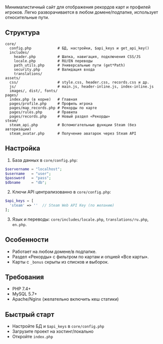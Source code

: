 Минималистичный сайт для отображения рекордов карт и профилей игроков. Легко разворачивается в любом домене/подпапке, использует относительные пути.

## Структура
```
core/
  config.php            # БД, настройки, $api_keys и get_api_key()
  includes/
    header.php          # Шапка, навигация, подключения CSS/JS
    locale.php          # RU/EN переводы
    path_utils.php      # Универсальные пути (get*Path)
    security.php        # Валидация входа
    translations/
assets/
  css/                  # style.css, header.css, records.css и др.
  js/                   # main.js, header-inline.js, index-inline.js
  images/, dist/, fonts/
pages/
  index.php (в корне)   # Главная
  pages/profile.php     # Профиль игрока
  pages/map_records.php # Рекорды по карте
  pages/rules.php       # Правила
  pages/records.php     # Новый раздел «Рекорды»
steam/
  steam_api.php         # Вспомогательные функции Steam (без авторизации)
  steam_avatar.php      # Получение аватарок через Steam API
```

## Настройка
1) База данных в `core/config.php`:
```php
$servername = "localhost";
$username   = "user";
$password   = "pass";
$dbname     = "db";
```
2) Ключи API централизованно в `core/config.php`:
```php
$api_keys = [
  'steam' => ''  // Steam Web API Key (по желанию)
];
```
3) Язык и переводы: `core/includes/locale.php`, `translations/ru.php`, `en.php`.

## Особенности
- Работает на любом домене/в подпапке.
- Раздел «Рекорды» с фильтром по картам и опцией «Все карты».
- Карты с `_bonus` скрыты из списков и выборок.

## Требования
- PHP 7.4+
- MySQL 5.7+
- Apache/Nginx (желательно включить кеш статики)

## Быстрый старт
- Настройте БД и `$api_keys` в `core/config.php`
- Загрузите проект на хостинг/локально
- Откройте `index.php`
